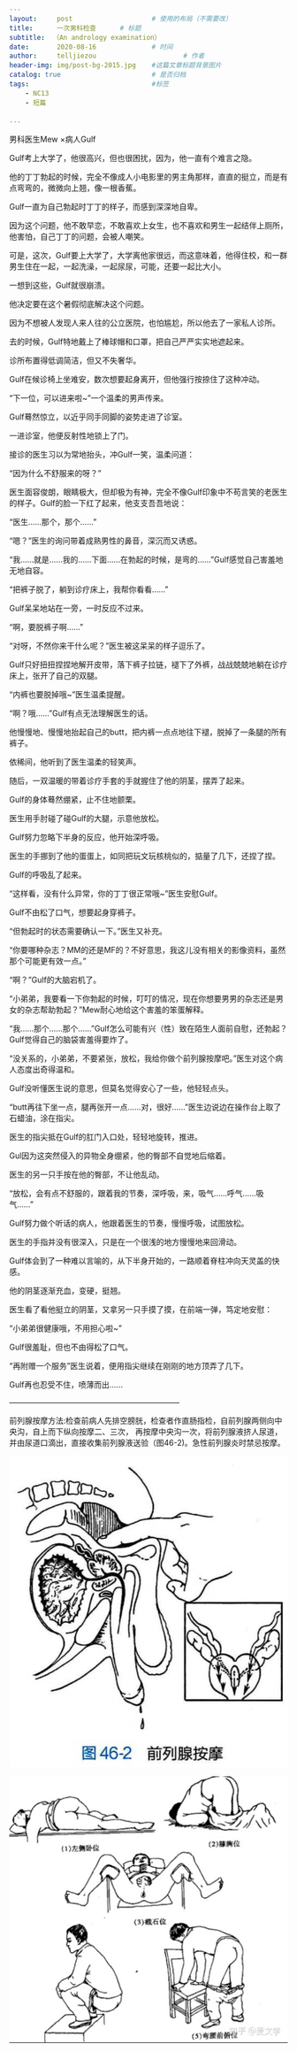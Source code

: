 ```yaml
---
layout:     post   				    # 使用的布局（不需要改）
title:      一次男科检查		# 标题 
subtitle:  （An andrology examination）
date:       2020-08-16 				# 时间
author:     telljiezou 						# 作者
header-img: img/post-bg-2015.jpg 	#这篇文章标题背景图片
catalog: true 						# 是否归档
tags:								#标签
    - NC13
    - 短篇
    
---
```

男科医生Mew ×病人Gulf

Gulf考上大学了，他很高兴，但也很困扰，因为，他一直有个难言之隐。

他的丁丁勃起的时候，完全不像成人小电影里的男主角那样，直直的挺立，而是有点弯弯的，微微向上翘，像一根香蕉。

Gulf一直为自己勃起时丁丁的样子，而感到深深地自卑。

因为这个问题，他不敢早恋，不敢喜欢上女生，也不喜欢和男生一起结伴上厕所，他害怕，自己丁丁的问题，会被人嘲笑。

可是，这次，Gulf要上大学了，大学离他家很远，而这意味着，他得住校，和一群男生住在一起，一起洗澡，一起尿尿，可能，还要一起比大小。

一想到这些，Gulf就很崩溃。

他决定要在这个暑假彻底解决这个问题。

因为不想被人发现人来人往的公立医院，也怕尴尬，所以他去了一家私人诊所。

去的时候，Gulf特地戴上了棒球帽和口罩，把自己严严实实地遮起来。

诊所布置得低调简洁，但又不失奢华。

Gulf在候诊椅上坐难安，数次想要起身离开，但他强行按捺住了这种冲动。

“下一位，可以进来啦~”一个温柔的男声传来。

Gulf蓦然惊立，以近乎同手同脚的姿势走进了诊室。

一进诊室，他便反射性地锁上了门。

接诊的医生习以为常地抬头，冲Gulf一笑，温柔问道：

“因为什么不舒服来的呀？”

医生面容俊朗，眼睛极大，但却极为有神，完全不像Gulf印象中不苟言笑的老医生的样子。Gulf的脸一下红了起来，他支支吾吾地说：

“医生……那个，那个……”

“嗯？”医生的询问带着成熟男性的鼻音，深沉而又诱惑。

“我……就是……我的……下面……在勃起的时候，是弯的……”Gulf感觉自己害羞地无地自容。

“把裤子脱了，躺到诊疗床上，我帮你看看……”

Gulf呆呆地站在一旁，一时反应不过来。

“啊，要脱裤子啊……”

“对呀，不然你来干什么呢？”医生被这呆呆的样子逗乐了。

Gulf只好扭扭捏捏地解开皮带，落下裤子拉链，褪下了外裤，战战兢兢地躺在诊疗床上，张开了自己的双腿。

“内裤也要脱掉哦~”医生温柔提醒。

“啊？哦……”Gulf有点无法理解医生的话。

他慢慢地、慢慢地抬起自己的butt，把内裤一点点地往下褪，脱掉了一条腿的所有裤子。

依稀间，他听到了医生温柔的轻笑声。

随后，一双温暖的带着诊疗手套的手就握住了他的阴茎，摆弄了起来。

Gulf的身体蓦然绷紧，止不住地颤栗。

医生用手肘碰了碰Gulf的大腿，示意他放松。

Gulf努力忽略下半身的反应，他开始深呼吸。

医生的手挪到了他的蛋蛋上，如同把玩文玩核桃似的，掂量了几下，还捏了捏。

Gulf的呼吸乱了起来。

“这样看，没有什么异常，你的丁丁很正常哦~”医生安慰Gulf。

Gulf不由松了口气，想要起身穿裤子。

“但勃起时的状态需要确认一下。”医生又补充。

“你要哪种杂志？MM的还是MF的？不好意思，我这儿没有相关的影像资料，虽然那个可能更有效一点。”

“啊？”Gulf的大脑宕机了。

“小弟弟，我要看一下你勃起的时候，叮叮的情况，现在你想要男男的杂志还是男女的杂志帮助勃起？”Mew耐心地给这个害羞的笨蛋解释。

“我……那个……那个……”Gulf怎么可能有兴（性）致在陌生人面前自慰，还勃起？Gulf觉得自己的脑袋害羞得要炸了。

“没关系的，小弟弟，不要紧张，放松，我给你做个前列腺按摩吧。”医生对这个病人态度出奇得温和。

Gulf没听懂医生说的意思，但莫名觉得安心了一些，他轻轻点头。

“butt再往下坐一点，腿再张开一点……对，很好……”医生边说边在操作台上取了石蜡油，涂在指尖。

医生的指尖抵在Gulf的肛门入口处，轻轻地旋转，推进。

Gul因为这突然侵入的异物全身绷紧，他的臀部不自觉地后缩着。

医生的另一只手按在他的臀部，不让他乱动。

“放松，会有点不舒服的，跟着我的节奏，深呼吸，来，吸气……呼气……吸气……”

Gulf努力做个听话的病人，他跟着医生的节奏，慢慢呼吸，试图放松。

医生的手指并没有很深入，只是在一个很浅的地方慢慢地来回滑动。

Gulf体会到了一种难以言喻的，从下半身开始的，一路顺着脊柱冲向天灵盖的快感。

他的阴茎逐渐充血，变硬，挺翘。

医生看了看他挺立的阴茎，又拿另一只手摸了摸，在前端一弹，笃定地安慰：

“小弟弟很健康哦，不用担心啦~”

Gulf很羞耻，但也不由得松了口气。

“再附赠一个服务”医生说着，便用指尖继续在刚刚的地方顶弄了几下。

Gulf再也忍受不住，喷薄而出……

——————————————————————

前列腺按摩方法:检查前病人先排空膀胱，检查者作直肠指检，自前列腺两侧向中央沟，自上而下纵向按摩二、三次， 再按摩中央沟一次，将前列腺液挤人尿道，并由尿道口滴出，直接收集前列腺液送验（图46-2)。急性前列腺炎时禁忌按摩。

![前列腺按摩](img/前列腺按摩.png)

![泌尿外科检查](img/泌尿外科检查.jpg)
